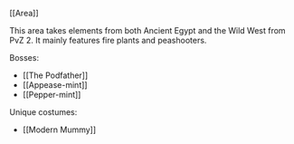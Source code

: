[[Area]]

This area takes elements from both Ancient Egypt and the Wild West from PvZ 2. It mainly features fire plants and peashooters.

Bosses:
- [[The Podfather]]
- [[Appease-mint]]
- [[Pepper-mint]]

Unique costumes:
- [[Modern Mummy]]